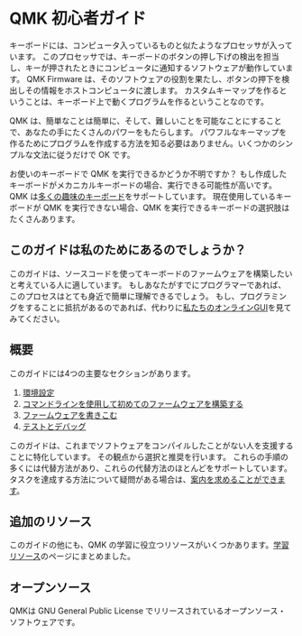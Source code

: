 # QMK 初心者ガイド

<!---
  grep --no-filename "^[ ]*git diff" docs/ja/*.md | sh
  original document: 0.9.0:docs/newbs.md
  git diff 0.9.0 HEAD -- docs/newbs.md | cat
-->

キーボードには、コンピュータ入っているものと似たようなプロセッサが入っています。
このプロセッサでは、キーボードのボタンの押し下げの検出を担当し、キーが押されたときにコンピュータに通知するソフトウェアが動作しています。
QMK Firmware は、そのソフトウェアの役割を果たし、ボタンの押下を検出しその情報をホストコンピュータに渡します。
カスタムキーマップを作るということは、キーボード上で動くプログラムを作るということなのです。

QMK は、簡単なことは簡単に、そして、難しいことを可能なことにすることで、あなたの手にたくさんのパワーをもたらします。
パワフルなキーマップを作るためにプログラムを作成する方法を知る必要はありません。いくつかのシンプルな文法に従うだけで OK です。

お使いのキーボードで QMK を実行できるかどうか不明ですか？
もし作成したキーボードがメカニカルキーボードの場合、実行できる可能性が高いです。
QMK は[多くの趣味のキーボード](http://qmk.fm/keyboards/)をサポートしています。
現在使用しているキーボードが QMK を実行できない場合、QMK を実行できるキーボードの選択肢はたくさんあります。

## このガイドは私のためにあるのでしょうか？

このガイドは、ソースコードを使ってキーボードのファームウェアを構築したいと考えている人に適しています。
もしあなたがすでにプログラマーであれば、このプロセスはとても身近で簡単に理解できるでしょう。
もし、プログラミングをすることに抵抗があるのであれば、代わりに[私たちのオンラインGUI](ja/newbs_building_firmware_configurator.md)を見てみてください。

## 概要

このガイドには4つの主要なセクションがあります。

1. [環境設定](ja/newbs_getting_started.md)
2. [コマンドラインを使用して初めてのファームウェアを構築する](ja/newbs_building_firmware.md)
3. [ファームウェアを書きこむ](ja/newbs_flashing.md)
4. [テストとデバッグ](ja/newbs_testing_debugging.md)

このガイドは、これまでソフトウェアをコンパイルしたことがない人を支援することに特化しています。
その観点から選択と推奨を行います。
これらの手順の多くには代替方法があり、これらの代替方法のほとんどをサポートしています。
タスクを達成する方法について疑問がある場合は、[案内を求めることができます](ja/getting_started_getting_help.md)。

## 追加のリソース

このガイドの他にも、QMK の学習に役立つリソースがいくつかあります。[学習リソース](ja/newbs_learn_more_resources.md)のページにまとめました。

## オープンソース

QMKは GNU General Public License でリリースされているオープンソース・ソフトウェアです。
